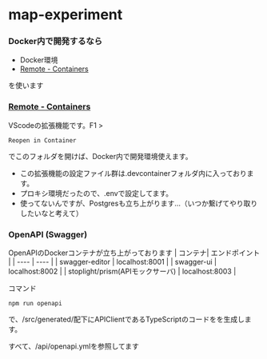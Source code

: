 # map-experiment
### Docker内で開発するなら
* Docker環境
* [Remote - Containers](https://marketplace.visualstudio.com/items?itemName=ms-vscode-remote.remote-containers)

を使います

### [Remote - Containers](https://marketplace.visualstudio.com/items?itemName=ms-vscode-remote.remote-containers)
VScodeの拡張機能です。F1 >
```
Reopen in Container
```
でこのフォルダを開けば、Docker内で開発環境使えます。  
* この拡張機能の設定ファイル群は.devcontainerフォルダ内に入っております。  
* プロキシ環境だったので、.envで設定してます。  
* 使ってないんですが、Postgresも立ち上がります…（いつか繋げてやり取りしたいなと考えて）

### OpenAPI (Swagger)
OpenAPIのDockerコンテナが立ち上がっております
| コンテナ| エンドポイント |
| ---- | ---- |
| swagger-editor                   | localhost:8001 |
| swagger-ui                       | localhost:8002 |
| stoplight/prism(APIモックサーバ)  | localhost:8003 |

コマンド
```
npm run openapi
```
で、/src/generated/配下にAPIClientであるTypeScriptのコードをを生成します。

すべて、/api/openapi.ymlを参照してます
